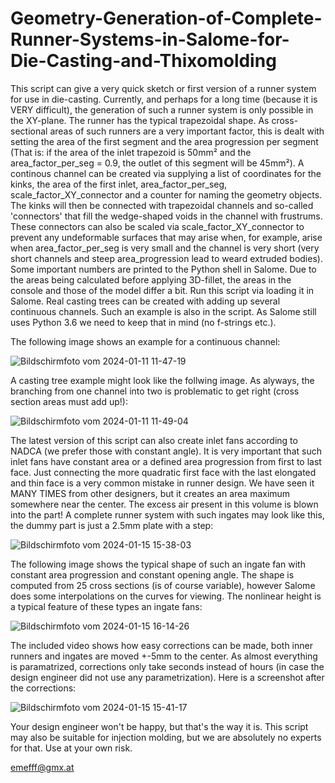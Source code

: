 # Geometry-Generation-of-Complete-Runner-Systems-in-Salome-for-Die-Casting-and-Thixomolding
This script can give a very quick sketch or first version of a runner system for use in die-casting. Currently, and perhaps for a long time (because it is VERY difficult), the generation of such a runner system is only possible in the XY-plane. The runner has the typical trapezoidal shape. As cross-sectional areas of such runners are a very important factor, this is dealt with setting the area of the first segment and the area progression per segment (That is: if the area of the inlet trapezoid is 50mm² and the area_factor_per_seg = 0.9, the outlet of this segment will be 45mm²). A continous channel can be created via supplying a list of coordinates for the kinks, the area of the first inlet, area_factor_per_seg, scale_factor_XY_connector and a counter for naming the geometry objects. The kinks will then be connected with trapezoidal channels and so-called 'connectors' that fill the wedge-shaped voids in the channel with frustrums. These connectors can also be scaled via scale_factor_XY_connector to prevent any undeformable surfaces that may arise when, for example, arise when area_factor_per_seg is very small and the channel is very short (very short channels and steep area_progression lead to weard extruded bodies). Some important numbers are printed to the Python shell in Salome. Due to the areas being calculated before applying 3D-fillet, the areas in the console and those of the model differ a bit. Run this script via loading it in Salome.
Real casting trees can be created with adding up several continuous channels. Such an example is also in the script. As Salome still uses Python 3.6 we need to keep that in mind (no f-strings etc.).

The following image shows an example for a continuous channel:

![Bildschirmfoto vom 2024-01-11 11-47-19](https://github.com/emefff/Geometry-Generation-of-Runners-in-Salome-for-Casting/assets/89903493/5f39e7bd-4482-46ef-98c6-a40bae138d3c)

A casting tree example might look like the follwing image. As alyways, the branching from one channel into two is problematic to get right (cross section areas must add up!):

![Bildschirmfoto vom 2024-01-11 11-49-04](https://github.com/emefff/Geometry-Generation-of-Runners-in-Salome-for-Casting/assets/89903493/5a017af1-96c7-4183-9825-0531dc8c583b)

The latest version of this script can also create inlet fans according to NADCA (we prefer those with constant angle). It is very important that such inlet fans have constant area or a defined area progression from first to last face. Just connecting the more quadratic first face with the last elongated and thin face is a very common mistake in runner design. We have seen it MANY TIMES from other designers, but it creates an area maximum somewhere near the center. The excess air present in this volume is blown into the part! A complete runner system with such ingates may look like this, the dummy part is just a 2.5mm plate with a step:

![Bildschirmfoto vom 2024-01-15 15-38-03](https://github.com/emefff/Geometry-Generation-of-Runners-in-Salome-for-Die-Casting/assets/89903493/fdefdd49-99a1-475e-9bdd-59e737c2b0ee)

The following image shows the typical shape of such an ingate fan with constant area progression and constant opening angle. The shape is computed from 25 cross sections (is of course variable), however Salome does some interpolations on the curves for viewing. The nonlinear height is a typical feature of these types an ingate fans:

![Bildschirmfoto vom 2024-01-15 16-14-26](https://github.com/emefff/Geometry-Generation-of-Runners-in-Salome-for-Die-Casting/assets/89903493/8efb3a9b-bd0e-45fc-bb20-67f38fe204ca)


The included video shows how easy corrections can be made, both inner runners and ingates are moved +-5mm to the center. As almost everything is paramatrized, corrections only take seconds instead of hours (in case the design engineer did not use any parametrization). Here is a screenshot after the corrections:

![Bildschirmfoto vom 2024-01-15 15-41-17](https://github.com/emefff/Geometry-Generation-of-Runners-in-Salome-for-Die-Casting/assets/89903493/336de16c-439b-4c6c-bd95-fbeca4fbdd92)

Your design engineer won't be happy, but that's the way it is. This script may also be suitable for injection molding, but we are absolutely no experts for that. Use at your own risk.

emefff@gmx.at
